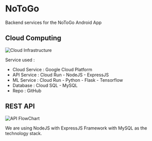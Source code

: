 # NoToGo
Backend services for the NoToGo Android App

## Cloud Computing
![Cloud Infrastructure](https://storage.googleapis.com/notogo-docs/infrastructure-notogo.drawio.png)

Service used :

 - Cloud Service : Google Cloud Platform
 - API Service : Cloud Run - NodeJS - ExpressJS
 - ML Service : Cloud Run - Python - Flask - Tensorflow
 - Database : Cloud SQL - MySQL
 - Repo : GitHub

## REST API
![API FlowChart](https://storage.googleapis.com/notogo-docs/flowchart-notogo.png)

We are using NodeJS with ExpressJS Framework with MySQL as the technology stack.
